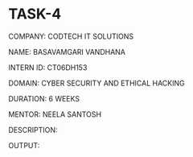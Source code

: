 # TASK-4

COMPANY: CODTECH IT SOLUTIONS

NAME: BASAVAMGARI VANDHANA

INTERN ID: CT06DH153

DOMAIN: CYBER SECURITY AND ETHICAL HACKING

DURATION: 6 WEEKS

MENTOR: NEELA SANTOSH

DESCRIPTION:






OUTPUT:
